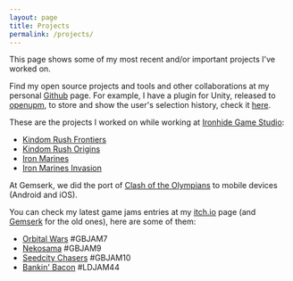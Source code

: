 ```yaml
---
layout: page
title: Projects
permalink: /projects/
---
```


<!-- 
The idea of this page is to highlight some of the projects I've worked on, stuff that I am proud to show
* Could explain a bit each game, one liner.
 -->

This page shows some of my most recent and/or important projects I've worked on.

Find my open source projects and tools and other collaborations at my personal <a href="https://github.com/{{ site.github_username| cgi_escape | escape }}"><span class="username">Github</span></a> page. For example, I have a plugin for Unity, released to [openupm](https://openupm.com/), to store and show the user's selection history, check it [here](https://github.com/acoppes/unity-history-window).

These are the projects I worked on while working at [Ironhide Game Studio](https://www.ironhidegames.com/): 

* [Kindom Rush Frontiers](https://www.ironhidegames.com/Games/kingdom-rush-frontiers)
* [Kindom Rush Origins](https://www.ironhidegames.com/Games/kingdom-rush-origins)
* [Iron Marines](https://www.ironhidegames.com/Games/iron-marines)
* [Iron Marines Invasion](https://www.ironhidegames.com/Games/ironmarinesinvasion)

At Gemserk, we did the port of [Clash of the Olympians](https://www.ironhidegames.com/Games/clash-of-the-olympians) to mobile devices (Android and iOS).

You can check my latest game jams entries at my <a href="{{site.itchio_url}}">itch.io</a> page (and <a href="https://blog.gemserk.com/games/">Gemserk</a> for the old ones), here are some of them:

* [Orbital Wars](https://arielsan.itch.io/orbital-wars) #GBJAM7
* [Nekosama](https://arielsan.itch.io/neko-sama) #GBJAM9
* [Seedcity Chasers](https://arielsan.itch.io/seedcity-chasers) #GBJAM10
* [Bankin' Bacon](https://gemserk.itch.io/bankinbacon) #LDJAM44

